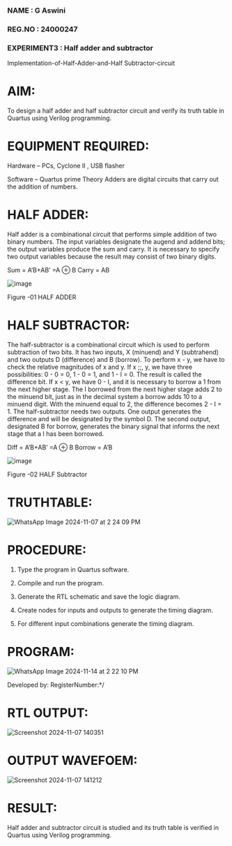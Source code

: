### NAME : G Aswini
### REG.NO : 24000247
### EXPERIMENT3 : Half adder and subtractor

Implementation-of-Half-Adder-and-Half Subtractor-circuit

# AIM:

To design a half adder and half subtractor circuit and verify its truth table in Quartus using Verilog programming.

# EQUIPMENT REQUIRED:

Hardware – PCs, Cyclone II , USB flasher 

Software – Quartus prime Theory Adders are digital circuits that carry out the addition of numbers.

# HALF ADDER:

Half adder is a combinational circuit that performs simple addition of two binary numbers. The input variables designate the augend and addend bits; the output variables produce the sum and carry. It is necessary to specify two output variables because the result may consist of two binary digits.

Sum = A’B+AB’ =A ⊕ B Carry = AB

![image](https://github.com/naavaneetha/HALF_ADDER_SUBTRACTOR/assets/154305477/bd4a0b2c-cdbc-4184-ab08-81578f121e1f)

Figure -01 HALF ADDER

# HALF SUBTRACTOR:

The half-subtractor is a combinational circuit which is used to perform subtraction of two bits. It has two inputs, X (minuend) and Y (subtrahend) and two outputs D (difference) and B (borrow). To perform x - y, we have to check the relative magnitudes of x and y. If x ;;, y, we have three possibilities: 0 - 0 = 0, 1 - 0 = 1, and 1 - I = 0. The result is called the difference bit. If x < y, we have 0 - I, and it is necessary to borrow a 1 from the next higher stage. The I borrowed from the next higher stage adds 2 to the minuend bit, just as in the decimal system a borrow adds 10 to a minuend digit. With the minuend equal to 2, the difference becomes 2 - I = 1. The half-subtractor needs two outputs. One output generates the difference and will be designated by the symbol D. The second output, designated B for borrow, generates the binary signal that informs the next stage that a I has been borrowed. 

Diff = A’B+AB’ =A ⊕ B
Borrow = A’B

 ![image](https://github.com/naavaneetha/HALF_ADDER_SUBTRACTOR/assets/154305477/d76b099c-513f-4e7c-843a-e2fd028a531a)

Figure -02 HALF Subtractor

# TRUTHTABLE:
![WhatsApp Image 2024-11-07 at 2 24 09 PM](https://github.com/user-attachments/assets/a5d2cef9-a3b1-4ac4-bc92-0dd0f18eb95a)

# PROCEDURE:

1.	Type the program in Quartus software.

2.	Compile and run the program.

3.	Generate the RTL schematic and save the logic diagram.

4.	Create nodes for inputs and outputs to generate the timing diagram.

5.	For different input combinations generate the timing diagram.

# PROGRAM:
![WhatsApp Image 2024-11-14 at 2 22 10 PM](https://github.com/user-attachments/assets/79ac6ed2-1559-4578-88d8-0259fe704ac8)

Developed by: RegisterNumber:*/

# RTL OUTPUT:
![Screenshot 2024-11-07 140351](https://github.com/user-attachments/assets/f31702b1-e51e-4ca0-a7b4-abde377e569a)

# OUTPUT WAVEFOEM:
![Screenshot 2024-11-07 141212](https://github.com/user-attachments/assets/032b8d94-4a69-4173-a5c2-1a5b096dda2b)

# RESULT:

Half adder and subtractor circuit is studied and its truth table is verified in Quartus using Verilog programming.
